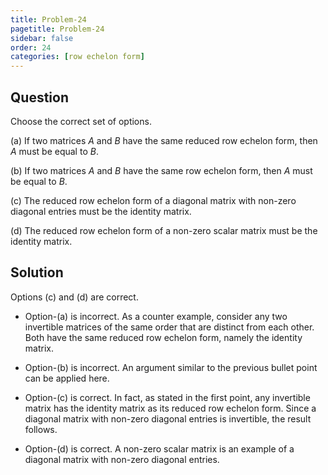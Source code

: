 ```yaml
---
title: Problem-24
pagetitle: Problem-24
sidebar: false
order: 24
categories: [row echelon form]
---
```


## Question

Choose the correct set of options.

(a) If two matrices $A$ and $B$ have the same reduced row echelon form, then $A$ must be equal to $B$.

(b) If two matrices $A$ and $B$ have the same row echelon form, then $A$ must be equal to $B$.

(c) The reduced row echelon form of a diagonal matrix with non-zero diagonal entries must be the identity matrix.

(d) The reduced row echelon form of a non-zero scalar matrix must be the identity matrix.

## Solution


Options (c) and (d) are correct.



- Option-(a) is incorrect. As a counter example, consider any two invertible matrices of the same order that are distinct from each other. Both have the same reduced row echelon form, namely the identity matrix.



- Option-(b) is incorrect. An argument similar to the previous bullet point can be applied here.



- Option-(c) is correct. In fact, as stated in the first point, any invertible matrix has the identity matrix as its reduced row echelon form. Since a diagonal matrix with non-zero diagonal entries is invertible, the result follows.



- Option-(d) is correct. A non-zero scalar matrix is an example of a diagonal matrix with non-zero diagonal entries.